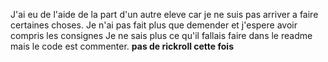 J'ai eu de l'aide de la part d'un autre eleve car je ne suis pas arriver a faire certaines choses. Je n'ai pas fait plus que demender et j'espere avoir compris les consignes
Je ne sais plus ce qu'il fallais faire dans le readme mais le code est commenter. **pas de rickroll cette fois**
